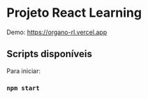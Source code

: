 # Projeto React Learning

Demo: https://organo-rl.vercel.app

## Scripts disponíveis

Para iniciar:

### `npm start`


